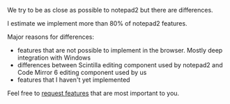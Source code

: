 We try to be as close as possible to notepad2 but there are differences.

I estimate we implement more than 80% of notepad2 features.

Major reasons for differences:
* features that are not possible to implement in the browser. Mostly deep integration with Windows
* differences between Scintilla editing component used by notepad2 and Code Mirror 6 editing component used by us
* features that I haven't yet implemented

Feel free to [request features](https://github.com/kjk/tools.arslexis.io/labels/notepad2) that are most important to you.

